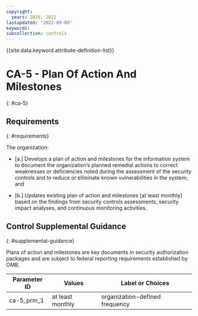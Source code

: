 ```yaml
---
copyright:
  years: 2020, 2022
lastupdated: "2022-09-09"
keywords: 
subcollection: controls
---
```


{{site.data.keyword.attribute-definition-list}}

# CA-5 - Plan Of Action And Milestones
{: #ca-5}

## Requirements
{: #requirements}

The organization:

- \[a.\] Develops a plan of action and milestones for the information system to document the organization’s planned remedial actions to correct weaknesses or deficiencies noted during the assessment of the security controls and to reduce or eliminate known vulnerabilities in the system; and

- \[b.\] Updates existing plan of action and milestones [at least monthly] based on the findings from security controls assessments, security impact analyses, and continuous monitoring activities.

## Control Supplemental Guidance
{: #supplemental-guidance}

Plans of action and milestones are key documents in security authorization packages and are subject to federal reporting requirements established by OMB.

| Parameter ID | Values | Label or Choices |
|---|---|---|
| ca-5_prm_1 | at least monthly | organization-defined frequency |


